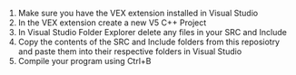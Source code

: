 1. Make sure you have the VEX extension installed in Visual Studio
2. In the VEX extension create a new V5 C++ Project
3. In Visual Studio Folder Explorer delete any files in your SRC and Include 
4. Copy the contents of the SRC and Include folders from this reposiotry and paste them into their respective folders in Visual Studio
5. Compile your program using Ctrl+B
